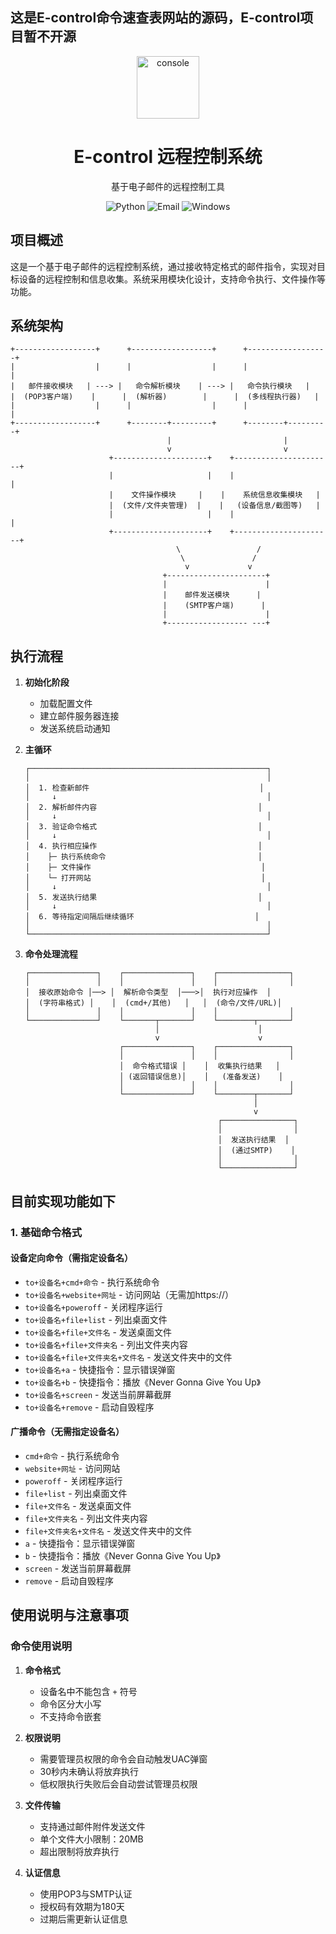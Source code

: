 <h2>这是E-control命令速查表网站的源码，E-control项目暂不开源</h2>
<div align="center">
  <img width="100" height="100" src="https://img.icons8.com/metro/100/console.png" alt="console"/>
  <h1>E-control 远程控制系统</h1>
  <p>基于电子邮件的远程控制工具</p>
  
  ![Python](https://img.shields.io/badge/Python-3776AB?style=flat&logo=python&logoColor=white)
  ![Email](https://img.shields.io/badge/Email-D14836?style=flat&logo=gmail&logoColor=white)
  ![Windows](https://img.shields.io/badge/Windows-0078D6?style=flat&logo=windows&logoColor=white)
</div>

## 项目概述

这是一个基于电子邮件的远程控制系统，通过接收特定格式的邮件指令，实现对目标设备的远程控制和信息收集。系统采用模块化设计，支持命令执行、文件操作等功能。

## 系统架构

```
+------------------+      +------------------+      +------------------+
|                  |      |                  |      |                  |
|   邮件接收模块   | ---> |   命令解析模块    | ---> |   命令执行模块   |
|  (POP3客户端)    |      |  (解析器)        |      |  (多线程执行器)   |
|                  |      |                  |      |                  |
+------------------+      +--------+---------+      +--------+---------+
                                   |                         |
                                   v                         v
                      +---------------------+    +----------------------+
                      |                     |    |                      |
                      |    文件操作模块     |    |    系统信息收集模块   |
                      |  (文件/文件夹管理)  |    |   (设备信息/截图等)   |
                      |                     |    |                      |
                      +---------------------+    +----------------------+
                                     \                 /
                                      \               /
                                       v             v
                                  +----------------------+
                                  |                      |
                                  |    邮件发送模块      |
                                  |    (SMTP客户端)      |
                                  |                      |
                                  +------------------ ---+
```

## 执行流程

1. **初始化阶段**
   - 加载配置文件
   - 建立邮件服务器连接
   - 发送系统启动通知

2. **主循环**
   ```
   ┌─────────────────────────────────────────────────────┐
   │                                                     │
   │  1. 检查新邮件                                      │
   │     ↓                                               │
   │  2. 解析邮件内容                                    │
   │     ↓                                               │
   │  3. 验证命令格式                                    │
   │     ↓                                               │
   │  4. 执行相应操作                                    │
   │    ├─ 执行系统命令                                  │
   │    ├─ 文件操作                                      │
   │    └─ 打开网站                                      │
   │     ↓                                               │
   │  5. 发送执行结果                                    │
   │     ↓                                               │
   │  6. 等待指定间隔后继续循环                           │
   │                                                     │
   └─────────────────────────────────────────────────────┘
   ```

3. **命令处理流程**
   ```
   ┌───────────────┐    ┌───────────────┐    ┌────────────────┐
   │               │    │               │    │                │
   │  接收原始命令 │──> │  解析命令类型  │───>│  执行对应操作  │
   │  (字符串格式) │    │  (cmd+/其他)   │   │  (命令/文件/URL)│
   │               │    │               │    │                │
   └───────────────┘    └───────┬───────┘    └────────┬───────┘
                                │                      │
                                v                      v
                        ┌───────────────┐    ┌────────────────┐
                        │               │    │                │
                        │  命令格式错误 │    │  收集执行结果   │
                        │ (返回错误信息)│    │   (准备发送)    │
                        │               │    │                │
                        └───────────────┘    └────────┬───────┘
                                                      │
                                                      v
                                              ┌────────────────┐
                                              │                │
                                              │  发送执行结果  │
                                              │  (通过SMTP)    │
                                              │                │
                                              └────────────────┘
   ```

## 目前实现功能如下

### 1. 基础命令格式

#### 设备定向命令（需指定设备名）
- `to+设备名+cmd+命令` - 执行系统命令
- `to+设备名+website+网址` - 访问网站（无需加https://）
- `to+设备名+poweroff` - 关闭程序运行
- `to+设备名+file+list` - 列出桌面文件
- `to+设备名+file+文件名` - 发送桌面文件
- `to+设备名+file+文件夹名` - 列出文件夹内容
- `to+设备名+file+文件夹名+文件名` - 发送文件夹中的文件
- `to+设备名+a` - 快捷指令：显示错误弹窗
- `to+设备名+b` - 快捷指令：播放《Never Gonna Give You Up》
- `to+设备名+screen` - 发送当前屏幕截屏
- `to+设备名+remove` - 启动自毁程序

#### 广播命令（无需指定设备名）
- `cmd+命令` - 执行系统命令
- `website+网址` - 访问网站
- `poweroff` - 关闭程序运行
- `file+list` - 列出桌面文件
- `file+文件名` - 发送桌面文件
- `file+文件夹名` - 列出文件夹内容
- `file+文件夹名+文件名` - 发送文件夹中的文件
- `a` - 快捷指令：显示错误弹窗
- `b` - 快捷指令：播放《Never Gonna Give You Up》
- `screen` - 发送当前屏幕截屏
- `remove` - 启动自毁程序

## 使用说明与注意事项

### 命令使用说明
1. **命令格式**
   - 设备名中不能包含 `+` 符号
   - 命令区分大小写
   - 不支持命令嵌套

2. **权限说明**
   - 需要管理员权限的命令会自动触发UAC弹窗
   - 30秒内未确认将放弃执行
   - 低权限执行失败后会自动尝试管理员权限

3. **文件传输**
   - 支持通过邮件附件发送文件
   - 单个文件大小限制：20MB
   - 超出限制将放弃执行

4. **认证信息**
   - 使用POP3与SMTP认证
   - 授权码有效期为180天
   - 过期后需更新认证信息
